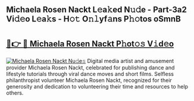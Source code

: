 ## Michaela Rosen Nackt L𝚎a𝚔ed N𝚞𝚍e - Part-3a2 Vi𝚍𝚎o L𝚎a𝚔s - H𝚘𝚝 O𝚗𝚕yf𝚊ns P𝚑𝚘tos oSmnB

# <h2><a href="http://kf91cq4.oniu.top/?m=Michaela+Rosen+Nackt">🔗👉 🔴 Michaela Rosen Nackt P𝚑ot𝚘𝚜 V𝚒d𝚎o</a></h2>

[![Michaela Rosen Nackt Nu𝚍e𝚜](https://i.imgur.com/0qMVB7G.gif)](http://kf91cq4.oniu.top/?m=Michaela+Rosen+Nackt)
Digital media artist and amusement provider Michaela Rosen Nackt, celebrated for publishing dance and lifestyle tutorials through viral dance moves and short films. Selfless philanthropist volunteer Michaela Rosen Nackt, recognized for their generosity and dedication to volunteering their time and resources to help others.  
